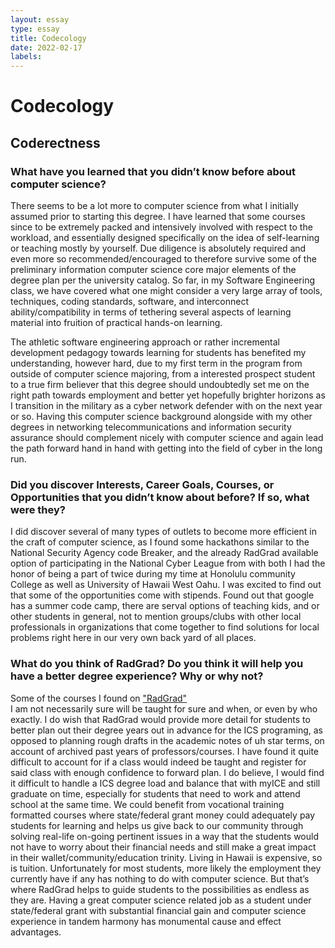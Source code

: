 ```yaml
---
layout: essay
type: essay
title: Codecology
date: 2022-02-17
labels:
---
```


#           Codecology
##          Coderectness
###    What have you learned that you didn’t know before about computer science?

There seems to be a lot more to computer science from what I initially assumed prior to starting this degree. I have learned that some courses since to be extremely packed and intensively involved with respect to the workload, and essentially designed specifically on the idea of self-learning or teaching mostly by yourself. Due diligence is absolutely required and even more so recommended/encouraged to therefore survive some of the preliminary information computer science core major elements of the degree plan per the university catalog. So far, in my Software Engineering class, we have covered what one might consider a very large array of tools, techniques, coding standards, software, and interconnect ability/compatibility in terms of tethering several aspects of learning material into fruition of practical hands-on learning. 
    
The athletic software engineering approach or rather incremental development pedagogy towards learning for students has benefited my understanding, however hard, due to my first term in the program from outside of computer science majoring, from a interested prospect student to a true firm believer that this degree should undoubtedly set me on the right path towards employment and better yet hopefully brighter horizons as I transition in the military as a cyber network defender with on the next year or so. Having this computer science background alongside with my other degrees in networking telecommunications and information security assurance should complement nicely with computer science and again lead the path forward hand in hand with getting into the field of cyber in the long run. 

###    Did you discover Interests, Career Goals, Courses, or Opportunities that you didn’t know about before? If so, what were they?

I did discover several of many types of outlets to become more efficient in the craft of computer science, as I found some hackathons similar to the National Security Agency code Breaker, and the already RadGrad available option of participating in the National Cyber League from with both I had the honor of being a part of twice during my time at Honolulu community
 College as well as University of Hawaii West Oahu. I was excited to find out that some of the opportunities come with stipends. Found out that google has a summer code camp, there are serval options of teaching kids, and or other students in general, not to mention groups/clubs with other local professionals in organizations that come together to find solutions for local problems right here in our very own back yard of all places. 

###    What do you think of RadGrad? Do you think it will help you have a better degree experience? Why or why not?

Some of the courses I found on <a href=”https://radgrad2.ics.hawaii.edu/”>"RadGrad"</a>  
 I am not necessarily sure will be taught for sure and when, or even by who exactly. I do wish that RadGrad would provide more detail for students to better plan out their degree years out in advance for the ICS programing, as opposed to planning rough drafts in the academic notes of uh star terms, on account of archived past years of professors/courses. I have found it quite difficult to account for if a class would indeed be taught and register for said class with enough confidence to forward plan. I do believe, I would find it difficult to handle a ICS degree load and balance that with myICE and still graduate on time, especially for students that need to work and attend school at the same time. We could benefit from vocational training formatted courses where state/federal grant money could adequately pay students for learning and helps us give back to our community through solving real-life on-going pertinent  issues in a way that the students would not have to worry about their financial needs and still make a great impact in their wallet/community/education trinity. Living in Hawaii is expensive, so is tuition. Unfortunately for most students, more likely the employment they currently have if any has nothing to do with computer science. But that’s where RadGrad helps to guide students to the possibilities as endless as they are. Having a great computer science related job as a student under state/federal grant with substantial financial gain and computer science experience in tandem harmony has monumental cause and effect advantages.


